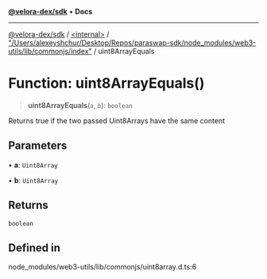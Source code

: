 [**@velora-dex/sdk**](../../../../README.md) • **Docs**

***

[@velora-dex/sdk](../../../../globals.md) / [\<internal\>](../../../README.md) / ["/Users/alexeyshchur/Desktop/Repos/paraswap-sdk/node\_modules/web3-utils/lib/commonjs/index"](../README.md) / uint8ArrayEquals

# Function: uint8ArrayEquals()

> **uint8ArrayEquals**(`a`, `b`): `boolean`

Returns true if the two passed Uint8Arrays have the same content

## Parameters

• **a**: `Uint8Array`

• **b**: `Uint8Array`

## Returns

`boolean`

## Defined in

node\_modules/web3-utils/lib/commonjs/uint8array.d.ts:6
